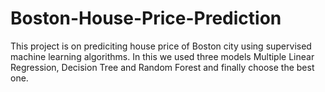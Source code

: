 # Boston-House-Price-Prediction
This project is on prediciting house price of Boston city using supervised machine learning algorithms. In this we used three models Multiple Linear Regression, Decision Tree and Random Forest and finally choose the best one.
